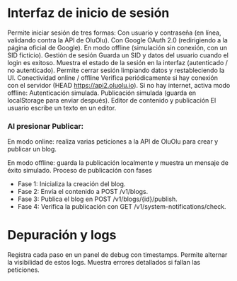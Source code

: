 # Interfaz de inicio de sesión

Permite iniciar sesión de tres formas:
Con usuario y contraseña (en línea, validando contra la API de OluOlu).
Con Google OAuth 2.0 (redirigiendo a la página oficial de Google).
En modo offline (simulación sin conexión, con un SID ficticio).
Gestión de sesión
Guarda un SID y datos del usuario cuando el login es exitoso.
Muestra el estado de la sesión en la interfaz (autenticado / no autenticado).
Permite cerrar sesión limpiando datos y restableciendo la UI.
Conectividad online / offline
Verifica periódicamente si hay conexión con el servidor (HEAD https://api2.oluolu.io).
Si no hay internet, activa modo offline:
Autenticación simulada.
Publicación simulada (guarda en localStorage para enviar después).
Editor de contenido y publicación
El usuario escribe un texto en un editor.

### Al presionar Publicar:
En modo online: realiza varias peticiones a la API de OluOlu para crear y publicar un blog.

En modo offline: guarda la publicación localmente y muestra un mensaje de éxito simulado.
Proceso de publicación con fases

- Fase 1: Inicializa la creación del blog.
- Fase 2: Envía el contenido a POST /v1/blogs.
- Fase 3: Publica el blog en POST /v1/blogs/{id}/publish.
- Fase 4: Verifica la publicación con GET /v1/system-notifications/check.

# Depuración y logs
Registra cada paso en un panel de debug con timestamps.
Permite alternar la visibilidad de estos logs.
Muestra errores detallados si fallan las peticiones.
